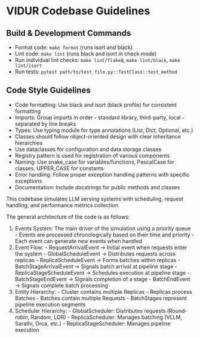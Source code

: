 # VIDUR Codebase Guidelines

## Build & Development Commands
- Format code: `make format` (runs isort and black)
- Lint code: `make lint` (runs black and isort in check mode)
- Run individual lint checks: `make lint/flake8`, `make lint/black`, `make lint/isort`
- Run tests: `pytest path/to/test_file.py::TestClass::test_method` 

## Code Style Guidelines
- Code formatting: Use black and isort (black profile) for consistent formatting
- Imports: Group imports in order - standard library, third-party, local - separated by line breaks
- Types: Use typing module for type annotations (List, Dict, Optional, etc.)
- Classes should follow object-oriented design with clear inheritance hierarchies
- Use dataclasses for configuration and data storage classes
- Registry pattern is used for registration of various components
- Naming: Use snake_case for variables/functions, PascalCase for classes, UPPER_CASE for constants
- Error handling: Follow proper exception handling patterns with specific exceptions
- Documentation: Include docstrings for public methods and classes

This codebase simulates LLM serving systems with scheduling, request handling, and performance metrics collection.

The general architecture of the code is as follows:

  1. Events System: The main driver of the simulation using a priority queue
    - Events are processed chronologically based on their time and priority
    - Each event can generate new events when handled
  2. Event Flow:
    - RequestArrivalEvent → Initial event when requests enter the system
    - GlobalScheduleEvent → Distributes requests across replicas
    - ReplicaScheduleEvent → Forms batches within replicas
    - BatchStageArrivalEvent → Signals batch arrival at pipeline stage
    - ReplicaStageScheduleEvent → Schedules execution at pipeline stage
    - BatchStageEndEvent → Signals completion of a stage
    - BatchEndEvent → Signals complete batch processing
  3. Entity Hierarchy:
    - Cluster contains multiple Replicas
    - Replicas process Batches
    - Batches contain multiple Requests
    - BatchStages represent pipeline execution segments
  4. Scheduler Hierarchy:
    - GlobalScheduler: Distributes requests (Round-robin, Random, LOR)
    - ReplicaScheduler: Manages batching (VLLM, Sarathi, Orca, etc.)
    - ReplicaStageScheduler: Manages pipeline execution
